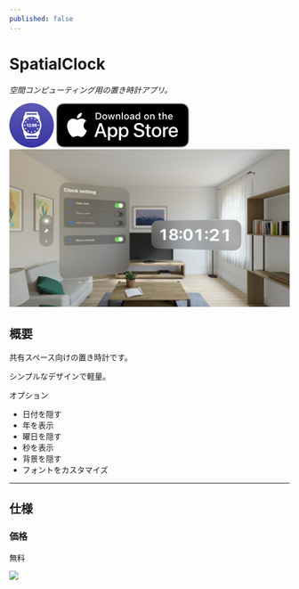 ```yaml
---
published: false
---
```


<h1 translate="no">SpatialClock</h1>

_空間コンピューティング用の置き時計アプリ。_

<img src="icon.png" width="80">

<a href="https://apps.apple.com/app/id6476141176" target="blank">
  <img src="appstore_badge.svg">
</a>

<img src="top1200w.png" width="600">

概要
----------
共有スペース向けの置き時計です。

シンプルなデザインで軽量。

オプション
- 日付を隠す
- 年を表示
- 曜日を隠す
- 秒を表示
- 背景を隠す
- フォントをカスタマイズ

* * *

仕様
-------
### 価格
無料

<a href="https://apps.apple.com/app/id6476141176" target="blank">
  <img src="qr-code.jpg" width="160">
</a>
